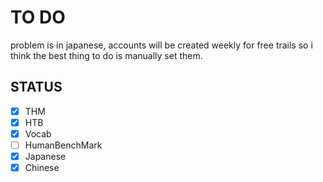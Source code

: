 # TO DO 
problem is in japanese, accounts will be created weekly for free trails so i think the best thing to do is manually set them.

## STATUS 
- [x] THM
- [X] HTB
- [x] Vocab
- [ ] HumanBenchMark
- [X] Japanese
- [X] Chinese